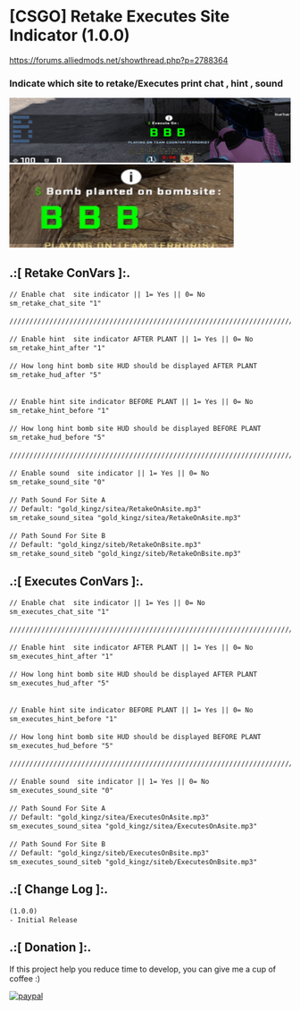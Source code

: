 # 




# [CSGO] Retake Executes Site Indicator (1.0.0)
https://forums.alliedmods.net/showthread.php?p=2788364

### Indicate which site to retake/Executes print chat , hint , sound

![alt text](https://github.com/oqyh/Retake-Executes-Site-Indicator/blob/main/zimg/2.png?raw=true)
![alt text](https://github.com/oqyh/Retake-Executes-Site-Indicator/blob/main/zimg/1.png?raw=true)


## .:[ Retake ConVars ]:.
```
// Enable chat  site indicator || 1= Yes || 0= No
sm_retake_chat_site "1"

//////////////////////////////////////////////////////////////////////////////////////////////////////////////////////////////////

// Enable hint  site indicator AFTER PLANT || 1= Yes || 0= No
sm_retake_hint_after "1"

// How long hint bomb site HUD should be displayed AFTER PLANT
sm_retake_hud_after "5"


// Enable hint site indicator BEFORE PLANT || 1= Yes || 0= No
sm_retake_hint_before "1"

// How long hint bomb site HUD should be displayed BEFORE PLANT
sm_retake_hud_before "5"

//////////////////////////////////////////////////////////////////////////////////////////////////////////////////////////////////

// Enable sound  site indicator || 1= Yes || 0= No
sm_retake_sound_site "0"

// Path Sound For Site A
// Default: "gold_kingz/sitea/RetakeOnAsite.mp3"
sm_retake_sound_sitea "gold_kingz/sitea/RetakeOnAsite.mp3"

// Path Sound For Site B
// Default: "gold_kingz/siteb/RetakeOnBsite.mp3"
sm_retake_sound_siteb "gold_kingz/siteb/RetakeOnBsite.mp3"
```

## .:[ Executes ConVars ]:.
```
// Enable chat  site indicator || 1= Yes || 0= No
sm_executes_chat_site "1"

//////////////////////////////////////////////////////////////////////////////////////////////////////////////////////////////////

// Enable hint  site indicator AFTER PLANT || 1= Yes || 0= No
sm_executes_hint_after "1"

// How long hint bomb site HUD should be displayed AFTER PLANT
sm_executes_hud_after "5"


// Enable hint site indicator BEFORE PLANT || 1= Yes || 0= No
sm_executes_hint_before "1"

// How long hint bomb site HUD should be displayed BEFORE PLANT
sm_executes_hud_before "5"

//////////////////////////////////////////////////////////////////////////////////////////////////////////////////////////////////

// Enable sound  site indicator || 1= Yes || 0= No
sm_executes_sound_site "0"

// Path Sound For Site A
// Default: "gold_kingz/sitea/ExecutesOnAsite.mp3"
sm_executes_sound_sitea "gold_kingz/sitea/ExecutesOnAsite.mp3"

// Path Sound For Site B
// Default: "gold_kingz/siteb/ExecutesOnBsite.mp3"
sm_executes_sound_siteb "gold_kingz/siteb/ExecutesOnBsite.mp3"
```

## .:[ Change Log ]:.
```
(1.0.0)
- Initial Release
```


## .:[ Donation ]:.

If this project help you reduce time to develop, you can give me a cup of coffee :)

[![paypal](https://www.paypalobjects.com/en_US/i/btn/btn_donateCC_LG.gif)](https://paypal.me/oQYh)
